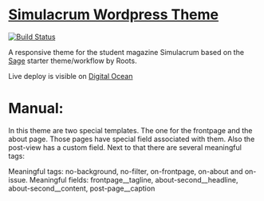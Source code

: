 # [Simulacrum Wordpress Theme](https://www.simulacrum.nl/)
[![Build Status](https://travis-ci.org/simulacrum-amsterdam/simulacrum-sage.svg)](https://travis-ci.org/simulacrum-amsterdam/simulacrum-sage)

A responsive theme for the student magazine Simulacrum based on the [Sage](https://github.com/Roots/sage) starter theme/workflow by Roots.

Live deploy is visible on [Digital Ocean](http://http://95.85.1.182/)


# Manual:

In this theme are two special templates. The one for the frontpage and the about page. Those pages have special field associated with them. Also the post-view has a custom field. Next to that there are several meaningful tags:

Meaningful tags: no-background, no-filter, on-frontpage, on-about and on-issue.
Meaningful fields: frontpage__tagline, about-second__headline, about-second__content, post-page__caption
